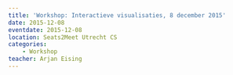 ```yaml
---
title: 'Workshop: Interactieve visualisaties, 8 december 2015'
date: 2015-12-08
eventdate: 2015-12-08
location: Seats2Meet Utrecht CS
categories:
    - Workshop
teacher: Arjan Eising
---
```

